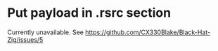 # Put payload in .rsrc section

Currently unavailable. See <https://github.com/CX330Blake/Black-Hat-Zig/issues/5>

